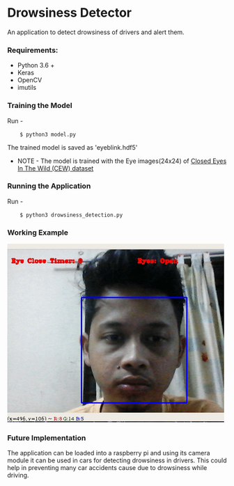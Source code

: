 # Drowsiness Detector

An application to detect drowsiness of drivers and alert them.

### Requirements:

- Python 3.6 +
- Keras
- OpenCV
- imutils


### Training the Model

Run - 

```
    $ python3 model.py
```

The trained model is saved as 'eyeblink.hdf5'

* NOTE - The model is trained with the Eye images(24x24) of [Closed Eyes In The Wild (CEW) dataset](http://parnec.nuaa.edu.cn/xtan/data/ClosedEyeDatabases.html)

### Running the Application

Run -

```
    $ python3 drowsiness_detection.py
```
### Working Example

![Demo](assets/demo.gif)

### Future Implementation

The application can be loaded into a raspberry pi and using its camera module it can be used in cars for detecting drowsiness in drivers.
This could help in preventing many car accidents cause due to drowsiness while driving.